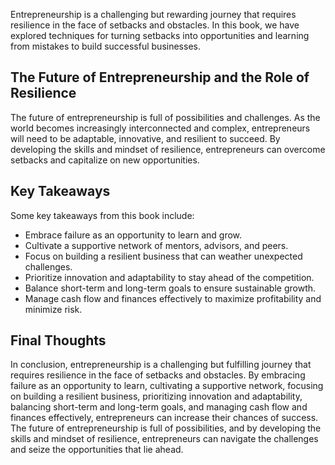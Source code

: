 
Entrepreneurship is a challenging but rewarding journey that requires resilience in the face of setbacks and obstacles. In this book, we have explored techniques for turning setbacks into opportunities and learning from mistakes to build successful businesses.

The Future of Entrepreneurship and the Role of Resilience
---------------------------------------------------------

The future of entrepreneurship is full of possibilities and challenges. As the world becomes increasingly interconnected and complex, entrepreneurs will need to be adaptable, innovative, and resilient to succeed. By developing the skills and mindset of resilience, entrepreneurs can overcome setbacks and capitalize on new opportunities.

Key Takeaways
-------------

Some key takeaways from this book include:

* Embrace failure as an opportunity to learn and grow.
* Cultivate a supportive network of mentors, advisors, and peers.
* Focus on building a resilient business that can weather unexpected challenges.
* Prioritize innovation and adaptability to stay ahead of the competition.
* Balance short-term and long-term goals to ensure sustainable growth.
* Manage cash flow and finances effectively to maximize profitability and minimize risk.

Final Thoughts
--------------

In conclusion, entrepreneurship is a challenging but fulfilling journey that requires resilience in the face of setbacks and obstacles. By embracing failure as an opportunity to learn, cultivating a supportive network, focusing on building a resilient business, prioritizing innovation and adaptability, balancing short-term and long-term goals, and managing cash flow and finances effectively, entrepreneurs can increase their chances of success. The future of entrepreneurship is full of possibilities, and by developing the skills and mindset of resilience, entrepreneurs can navigate the challenges and seize the opportunities that lie ahead.